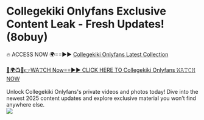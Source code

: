 # Collegekiki Onlyfans Exclusive Content Leak - Fresh Updates! (8obuy)

🔥 ACCESS NOW 🌍==►► <a href="https://tinyurl.com/kvy9nzfs" rel="nofollow">Collegekiki Onlyfans Latest Collection</a>
<br><br>
[🔴🌍📺📱👉WA𝚃CH Now==►► CLICK HERE TO Collegekiki Onlyfans 𝚆𝙰𝚃𝙲𝙷 NOW](https://tinyurl.com/kvy9nzfs)
<br><br>
Unlock Collegekiki Onlyfans's private videos and photos today! Dive into the newest 2025 content updates and explore exclusive material you won’t find anywhere else.
<br>
<a href="https://tinyurl.com/kvy9nzfs" rel="nofollow" data-target="animated-image.originalLink"><img src="https://camo.githubusercontent.com/8a4f000d20f83aca3bf7ec5f350d767afa0574a8a352519fd8cfa583a6f93a33/68747470733a2f2f692e696d6775722e636f6d2f644a486b345a712e676966" data-canonical-src="https://i.imgur.com/dJHk4Zq.gif" style="max-width: 100%; display: inline-block;" data-target="animated-image.originalImage"></a>
<br>
